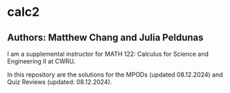 # calc2
## Authors: Matthew Chang and Julia Peldunas
I am a supplemental instructor for MATH 122: Calculus for Science and Engineering II at CWRU.

In this repository are the solutions for the MPODs (updated 08.12.2024) and Quiz Reviews (updated: 08.12.2024).

